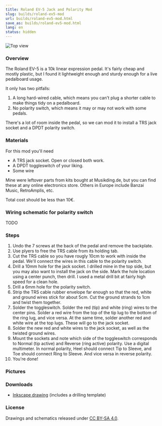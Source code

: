 ```yaml
---
title: Roland EV-5 Jack and Polarity Mod
slug: builds/roland-ev5-mod
url: builds/roland-ev5-mod.html
save_as: builds/roland-ev5-mod.html
lang: en
status: hidden
---
```


<img src="/static/roland-ev5-mod/topview.jpg" alt="Top view">

### Overview

The Roland EV-5 is a 10k linear expression pedal. It's fairly cheap and mostly plastic, but I found it lightweight enough and sturdy enough for a live pedalboard usage.

It only has two pitfalls:

1. A long hard-wired cable, which means you can't plug a shorter cable to make things tidy on a pedalboard.
2. No polarity switch, which means it may or may not work with some pedals.

There's a lot of room inside the pedal, so we can mod it to install a TRS jack socket and a DPDT polarity switch.

### Materials

For this mod you'll need

* A TRS jack socket. Open or closed both work.
* A DPDT toggleswitch of your liking.
* Some wire

Mine were leftover parts from kits bought at Musikding.de, but you can find these at any online electronics store. Others in Europe include Banzai Music, RetroAmplis, etc.

Total cost should be less than 10€.

### Wiring schematic for polarity switch

TODO

### Steps

1. Undo the 7 screws at the back of the pedal and remove the backplate.
2. Use plyers to free the TRS cable from its holding tab.
3. Cut the TRS cable so you have rougly 10cm to work with inside the pedal. We'll connect the wires in this cable to the polarity switch.
4. Drill a 10mm hole for the jack socket. I drilled mine in the top side, but you may also want to install the jack on the side. Mark the hole location using a center punch, then drill. I used a metal drill bit at fairly high speed for a clean hole.
5. Drill a 6mm hole for the polarity switch.
6. Strip the TRS cable rubber envelope far enough so that the red, white and ground wires stick for about 5cm. Cut the ground strands to 1cm and twist them together.
7. Solder the toggleswitch. Solder the red (tip) and white (ring) wires to the center pins. Solder a red wire from the top of the tip lug to the bottom of the ring lug, and vice versa. At the same time, solder another red and white wire at the top lugs. These will go to the jack socket.
8. Solder the new red and white wires to the jack socket, as well as the twisted ground wires.
9. Mount the sockets and note which side of the toggleswitch corresponds to Normal (tip active) and Reverse (ring active) polarity. Use a digital multimeter. In normal polarity, Heel should connect Tip to Sleeve, and Toe should connect Ring to Sleeve. And vice versa in reverse polarity.
10. You're done!

### Pictures

### Downloads

* <a href="/static/roland-ev5-mod/drawing.svg" download="roland-ev5-mod.svg">Inkscape drawing</a> (includes a drilling template)

### License

Drawings and schematics released under [CC BY-SA 4.0](https://creativecommons.org/licenses/by-sa/4.0/).
